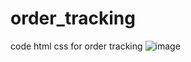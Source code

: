 # order_tracking
code html css for order tracking
![image](https://user-images.githubusercontent.com/62561354/163435191-d8ca5e0b-ea03-4319-b083-2b58bd53a6b1.png)
